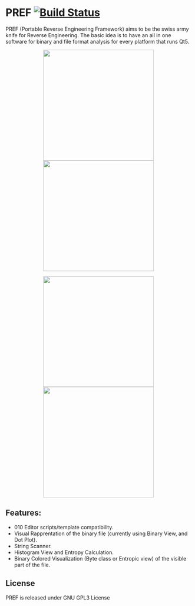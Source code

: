 PREF [![Build Status](https://travis-ci.org/PREF/PREF.svg?branch=master)](https://travis-ci.org/PREF/PREF)
====

PREF (Portable Reverse Engineering Framework) aims to be the swiss army knife for Reverse Engineering.
The basic idea is to have an all in one software for binary and file format analysis for every platform that runs Qt5.

<p align="center">
<img height="300" src="https://github.com/PREF/PREF/blob/master/Screenshots/001.jpg?raw=true">
<img height="300" src="https://github.com/PREF/PREF/blob/master/Screenshots/002.jpg?raw=true">
</p>
<p align="center">
<img height="300" src="https://github.com/PREF/PREF/blob/master/Screenshots/003.jpg?raw=true">
<img height="300" src="https://github.com/PREF/PREF/blob/master/Screenshots/004.jpg?raw=true">
</p>

Features:
-----
- 010 Editor scripts/template compatibility.
- Visual Rapprentation of the binary file (currently using Binary View, and Dot Plot).
- String Scanner.
- Histogram View and Entropy Calculation.
- Binary Colored Visualization (Byte class or Entropic view) of the visible part of the file.

License
-----
PREF is released under GNU GPL3 License
